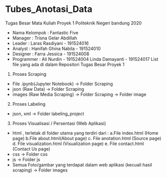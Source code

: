 # Tubes_Anotasi_Data

Tugas Besar Mata Kuliah Proyek 1 Politeknik Negeri bandung 2020

* Nama Kelompok 	: Fantastic Five
* Manager		: Trisna Gelar Abdillah
* Leader		: Laras Rasdiyani - 191524016
* Analyst		: Hanifah Ghina Nabila - 191524010
* Designer 	    	: Farra Jessica - 191524008 
* Programmer  		: Ali Nurdin -  191524004
                          Linda Damayanti - 191524017
List file yang ada di dalam Repositori Tugas Besar Proyek 1
1. Proses Scraping
- File .ipynb(Jupyter Notebook) -> Folder Scraping
- json (Raw Data) -> Folder Scraping
- images (Raw Media Scraping) -> Folder Scraping -> Folder image

2. Proses Labeling
- json, xml -> Folder labeling_project

3. Proses Visualisasi / Persentasi (Web Aplikasi)
- html , terletak di folder utama yang terdiri dari :
a.File index.html (Home page)
b.File about.html(About page)
c. File anotation.html (Source page)
d. File visualization.html (Visualization page)
e. File contact.html (Contact Us page)
- css -> Folder css
- js -> Folder js
- Semua Foto/gambar yang terdapat dalam web aplikasi (kecuali hasil scraping) -> Folder images

